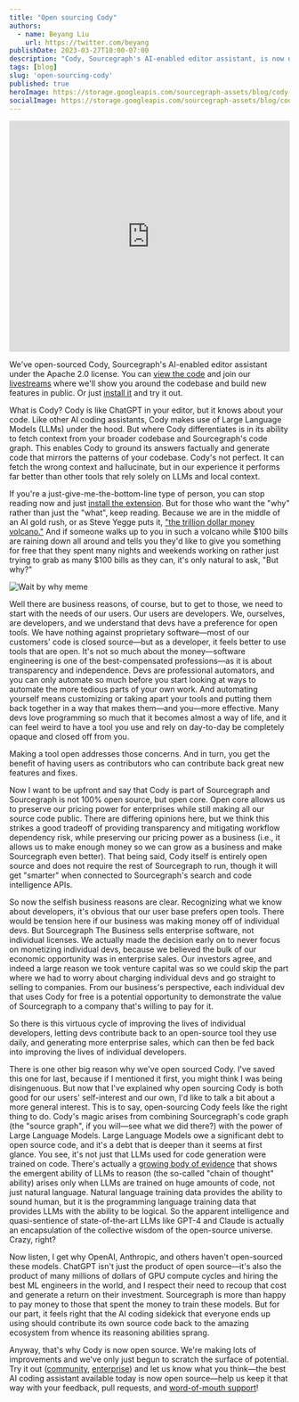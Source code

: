 ```yaml
---
title: "Open sourcing Cody"
authors:
  - name: Beyang Liu
    url: https://twitter.com/beyang
publishDate: 2023-03-27T10:00-07:00
description: "Cody, Sourcegraph's AI-enabled editor assistant, is now open source"
tags: [blog]
slug: 'open-sourcing-cody'
published: true
heroImage: https://storage.googleapis.com/sourcegraph-assets/blog/cody-hero.png
socialImage: https://storage.googleapis.com/sourcegraph-assets/blog/cody-hero.png
---
```


<p><iframe width="100%" height="415" src="https://www.youtube.com/embed/EKCtoU0oiCU" title="YouTube video player" frameborder="0" allow="accelerometer; autoplay; clipboard-write; encrypted-media; gyroscope; picture-in-picture; web-share" allowfullscreen></iframe></p>

We've open-sourced Cody, Sourcegraph's AI-enabled editor assistant under the Apache 2.0 license. You can [view the code](https://github.com/sourcegraph/cody) and join our [livestreams](https://www.twitch.tv/sourcegraph) where we'll show you around the codebase and build new features in public. Or just [install it](https://docs.sourcegraph.com/cody#install-cody) and try it out.

What is Cody? Cody is like ChatGPT in your editor, but it knows about your code. Like other AI coding assistants, Cody makes use of Large Language Models (LLMs) under the hood. But where Cody differentiates is in its ability to fetch context from your broader codebase and Sourcegraph's code graph. This enables Cody to ground its answers factually and generate code that mirrors the patterns of your codebase. Cody's not perfect. It can fetch the wrong context and hallucinate, but in our experience it performs far better than other tools that rely solely on LLMs and local context.

If you're a just-give-me-the-bottom-line type of person, you can stop reading now and just [install the extension](https://docs.sourcegraph.com/cody#install-cody). But for those who want the "why" rather than just the "what", keep reading. Because we are in the middle of an AI gold rush, or as Steve Yegge puts it, ["the trillion dollar money volcano."](https://about.sourcegraph.com/blog/cheating-is-all-you-need#the-ultra-rare-trillion-dollar-money-volcano) And if someone walks up to you in such a volcano while $100 bills are raining down all around and tells you they'd like to give you something for free that they spent many nights and weekends working on rather just trying to grab as many $100 bills as they can, it's only natural to ask, "But why?"

![Wait by why meme](https://storage.googleapis.com/sourcegraph-assets/blog/ryan-reynold-but-why-meme.jpg)

Well there are business reasons, of course, but to get to those, we need to start with the needs of our users. Our users are developers. We, ourselves, are developers, and we understand that devs have a preference for open tools. We have nothing against proprietary software—most of our customers' code is closed source—but as a developer, it feels better to use tools that are open. It's not so much about the money—software engineering is one of the best-compensated professions—as it is about transparency and independence. Devs are professional automators, and you can only automate so much before you start looking at ways to automate the more tedious parts of your own work. And automating yourself means customizing or taking apart your tools and putting them back together in a way that makes them—and you—more effective. Many devs love programming so much that it becomes almost a way of life, and it can feel weird to have a tool you use and rely on day-to-day be completely opaque and closed off from you.

Making a tool open addresses those concerns. And in turn, you get the benefit of having users as contributors who can contribute back great new features and fixes.

Now I want to be upfront and say that Cody is part of Sourcegraph and Sourcegraph is not 100% open source, but open core. Open core allows us to preserve our pricing power for enterprises while still making all our source code public. There are differing opinions here, but we think this strikes a good tradeoff of providing transparency and mitigating workflow dependency risk, while preserving our pricing power as a business (i.e., it allows us to make enough money so we can grow as a business and make Sourcegraph even better). That being said, Cody itself is entirely open source and does not require the rest of Sourcegraph to run, though it will get "smarter" when connected to Sourcegraph's search and code intelligence APIs.

So now the selfish business reasons are clear. Recognizing what we know about developers, it's obvious that our user base prefers open tools. There would be tension here if our business was making money off of individual devs. But Sourcegraph The Business sells enterprise software, not individual licenses. We actually made the decision early on to never focus on monetizing individual devs, because we believed the bulk of our economic opportunity was in enterprise sales. Our investors agree, and indeed a large reason we took venture capital was so we could skip the part where we had to worry about charging individual devs and go straight to selling to companies. From our business's perspective, each individual dev that uses Cody for free is a potential opportunity to demonstrate the value of Sourcegraph to a company that's willing to pay for it.

So there is this virtuous cycle of improving the lives of individual developers, letting devs contribute back to an open-source tool they use daily, and generating more enterprise sales, which can then be fed back into improving the lives of individual developers.

There is one other big reason why we've open sourced Cody. I've saved this one for last, because if I mentioned it first, you might think I was being disingenuous. But now that I've explained why open sourcing Cody is both good for our users' self-interest and our own, I'd like to talk a bit about a more general interest. This is to say, open-sourcing Cody feels like the right thing to do. Cody's magic arises from combining Sourcegraph's code graph (the "source graph", if you will—see what we did there?) with the power of Large Language Models. Large Language Models owe a significant debt to open source code, and it's a debt that is deeper than it seems at first glance. You see, it's not just that LLMs used for code generation were trained on code. There's actually a [growing body of evidence](https://yaofu.notion.site/How-does-GPT-Obtain-its-Ability-Tracing-Emergent-Abilities-of-Language-Models-to-their-Sources-b9a57ac0fcf74f30a1ab9e3e36fa1dc1) that shows the emergent ability of LLMs to reason (the so-called "chain of thought" ability) arises only when LLMs are trained on huge amounts of code, not just natural language. Natural language training data provides the ability to sound human, but it is the programming language training data that provides LLMs with the ability to be logical. So the apparent intelligence and quasi-sentience of state-of-the-art LLMs like GPT-4 and Claude is actually an encapsulation of the collective wisdom of the open-source universe. Crazy, right?

Now listen, I get why OpenAI, Anthropic, and others haven't open-sourced these models. ChatGPT isn't just the product of open source—it's also the product of many millions of dollars of GPU compute cycles and hiring the best ML engineers in the world, and I respect their need to recoup that cost and generate a return on their investment. Sourcegraph is more than happy to pay money to those that spent the money to train these models. But for our part, it feels right that the AI coding sidekick that everyone ends up using should contribute its own source code back to the amazing ecosystem from whence its reasoning abilities sprang.

Anyway, that's why Cody is now open source. We're making lots of improvements and we've only just begun to scratch the surface of potential. Try it out ([community](https://docs.sourcegraph.com/cody#install-cody), [enterprise](https://about.sourcegraph.com/cody)) and let us know what you think—the best AI coding assistant available today is now open source—help us keep it that way with your feedback, pull requests, and [word-of-mouth support](https://twitter.com/intent/tweet?text=Sourcegraph+Cody%2C+an+open-source+AI+coding+assistant+that+groks+your+specific+codebase%3A+https%3A%2F%2Fabout.sourcegraph.com%2Fblog%2Fopen-sourcing-cody)!
